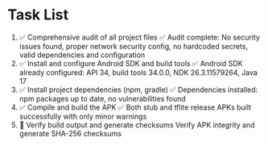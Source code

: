 # Task List

1. ✅ Comprehensive audit of all project files
✅ Audit complete: No security issues found, proper network security config, no hardcoded secrets, valid dependencies and configuration
2. ✅ Install and configure Android SDK and build tools
✅ Android SDK already configured: API 34, build tools 34.0.0, NDK 26.3.11579264, Java 17
3. ✅ Install project dependencies (npm, gradle)
✅ Dependencies installed: npm packages up to date, no vulnerabilities found
4. ✅ Compile and build the APK
✅ Both stub and tflite release APKs built successfully with only minor warnings
5. 🔄 Verify build output and generate checksums
Verify APK integrity and generate SHA-256 checksums

